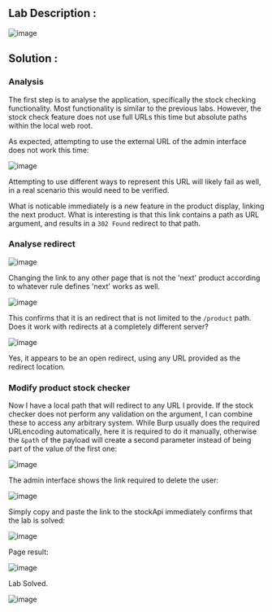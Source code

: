 
## Lab Description :

![image](https://github.com/ananthan05/Portswigger_labs/assets/140697378/7704821b-1f15-4422-a975-484511660699)

## Solution :
### Analysis

The first step is to analyse the application, specifically the stock checking functionality. Most functionality is similar to the previous labs. However, the stock check feature does not use full URLs this time but absolute paths within the local web root.

As expected, attempting to use the external URL of the admin interface does not work this time:

![image](https://github.com/ananthan05/Portswigger_labs/assets/140697378/191020ba-10e4-458c-a982-1f47a07273d3)

Attempting to use different ways to represent this URL will likely fail as well, in a real scenario this would need to be verified.

What is noticable immediately is a new feature in the product display, linking the next product. What is interesting is that this link contains a path as URL argument, and results in a `302 Found` redirect to that path.

### Analyse redirect

![image](https://github.com/ananthan05/Portswigger_labs/assets/140697378/b8bcd302-b903-474e-a2d6-63b54072dddf)

Changing the link to any other page that is not the 'next' product according to whatever rule defines 'next' works as well.

![image](https://github.com/ananthan05/Portswigger_labs/assets/140697378/c0459e50-bc02-49b4-a8ac-315d9875130a)

This confirms that it is an redirect that is not limited to the `/product` path. Does it work with redirects at a completely different server?

![image](https://github.com/ananthan05/Portswigger_labs/assets/140697378/ec2abe43-d975-40cf-95af-df674ba69978)


Yes, it appears to be an open redirect, using any URL provided as the redirect location.

### Modify product stock checker

Now I have a local path that will redirect to any URL I provide. If the stock checker does not perform any validation on the argument, I can combine these to access any arbitrary system. While Burp usually does the required URLencoding automatically, here it is required to do it manually, otherwise the `&path` of the payload will create a second parameter instead of being part of the value of the first one:

![image](https://github.com/ananthan05/Portswigger_labs/assets/140697378/b00e1d41-91ca-4415-9f6d-8cea41bb1167)

The admin interface shows the link required to delete the user:

![image](https://github.com/ananthan05/Portswigger_labs/assets/140697378/08ca480a-b823-46d6-b924-7e449cf00058)

Simply copy and paste the link to the stockApi immediately confirms that the lab is solved:

![image](https://github.com/ananthan05/Portswigger_labs/assets/140697378/03721c03-0ed5-4c49-adac-4fe2771133df)

Page result:

![image](https://github.com/ananthan05/Portswigger_labs/assets/140697378/bd8a9787-22ce-4421-808f-c42e1b3a7a50)


Lab Solved.

![image](https://github.com/ananthan05/Portswigger_labs/assets/140697378/61d55fc1-268a-4f78-8a6b-4324941f0648)


